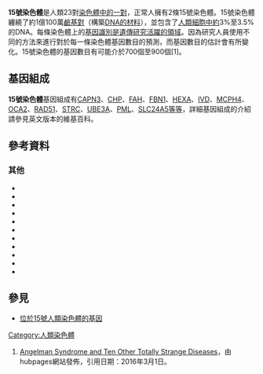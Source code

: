 **15號染色體**是人類23對[染色體中的一對](https://zh.wikipedia.org/wiki/染色體 "wikilink")，正常人擁有2條15號染色體。15號染色體纏繞了約1億100萬[鹼基對](https://zh.wikipedia.org/wiki/鹼基對 "wikilink")（構築[DNA的材料](https://zh.wikipedia.org/wiki/DNA "wikilink")），並包含了[人類](../Page/人類.md "wikilink")[細胞中約](https://zh.wikipedia.org/wiki/細胞 "wikilink")3%至3.5%的DNA。每條染色體上的[基因識別是遺傳研究活躍的領域](../Page/基因.md "wikilink")。因為研究人員使用不同的方法來進行對於每一條染色體基因數目的預測，而基因數目的估計會有所變化。15號染色體的基因數目有可能介於700個至900個\[1\]。

## 基因組成

**15號染色體**基因組成有[CAPN3](https://zh.wikipedia.org/wiki/CAPN3 "wikilink")、[CHP](https://zh.wikipedia.org/wiki/CHP "wikilink")、[FAH](https://zh.wikipedia.org/wiki/FAH "wikilink")、[FBN1](https://zh.wikipedia.org/wiki/FBN1 "wikilink")、[HEXA](https://zh.wikipedia.org/wiki/HEXA "wikilink")、[IVD](https://zh.wikipedia.org/wiki/IVD "wikilink")、[MCPH4](https://zh.wikipedia.org/wiki/MCPH4 "wikilink")、[OCA2](https://zh.wikipedia.org/wiki/OCA2 "wikilink")、[RAD51](../Page/RAD51.md "wikilink")、[STRC](https://zh.wikipedia.org/wiki/STRC "wikilink")、[UBE3A](https://zh.wikipedia.org/wiki/UBE3A "wikilink")、[PML](https://zh.wikipedia.org/wiki/PML "wikilink")、[SLC24A5等等](https://zh.wikipedia.org/wiki/SLC24A5 "wikilink")，詳細基因組成的介紹請參見英文版本的維基百科。

## 參考資料

### 其他

  -
  -
  -
  -
  -
  -
  -
  -
  -
  -
  -
## 參見

  - [位於15號人類染色體的基因](https://zh.wikipedia.org/wiki/Category:位於15號人類染色體的基因 "wikilink")

[Category:人類染色體](https://zh.wikipedia.org/wiki/Category:人類染色體 "wikilink")

1.  [Angelman Syndrome and Ten Other Totally Strange
    Diseases](http://hubpages.com/health/Angelman-Syndrome-and-Ten-Other-Totally-Weird-Diseases)，由hubpages網站發佈，引用日期：2016年3月1日。